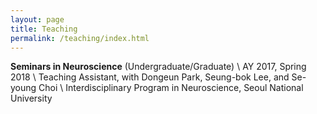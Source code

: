 ```yaml
---
layout: page
title: Teaching
permalink: /teaching/index.html
---
```


**Seminars in Neuroscience** (Undergraduate/Graduate) \\
AY 2017, Spring 2018 \\
Teaching Assistant, with Dongeun Park, Seung-bok Lee, and Se-young Choi \\
Interdisciplinary Program in Neuroscience, Seoul National University
